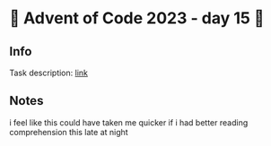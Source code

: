 # 🎄 Advent of Code 2023 - day 15 🎄

## Info

Task description: [link](https://adventofcode.com/2023/day/15)

## Notes

i feel like this could have taken me quicker if i had better reading comprehension this late at night 
